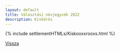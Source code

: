 ```yaml
---
layout: default
title: Választási névjegyzék 2022
description: Kiskőrös
---
```


{% include settlementHTMLs/Kiskooxxrooxs.html %}

[Vissza](../)